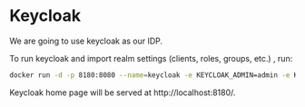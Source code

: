 # Keycloak
We are going to use keycloak as our IDP.

To run keycloak and import realm settings (clients, roles, groups, etc.) , run:
```bash
docker run -d -p 8180:8080 --name=keycloak -e KEYCLOAK_ADMIN=admin -e KEYCLOAK_ADMIN_PASSWORD=admin -v "$(pwd)"/export:/opt/keycloak/data/import quay.io/keycloak/keycloak:19.0.2 start-dev --import-realm
```

Keycloak home page will be served at http://localhost:8180/.
